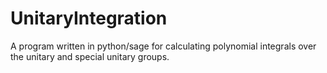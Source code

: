 # UnitaryIntegration

A program written in python/sage for calculating polynomial integrals over the unitary and special unitary groups. 
